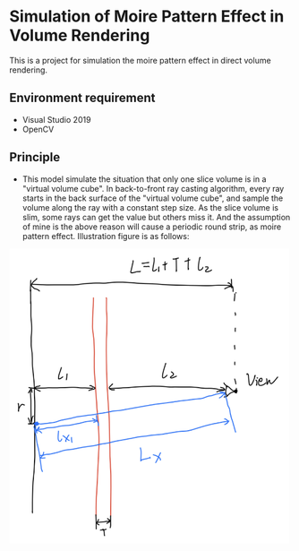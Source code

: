# Simulation of Moire Pattern Effect in Volume Rendering
This is a project for simulation the moire pattern effect in direct volume rendering.

## Environment requirement
* Visual Studio 2019
* OpenCV

## Principle
* This model simulate the situation that only one slice volume is in a "virtual volume cube". In back-to-front ray casting algorithm, every ray starts in the back surface of the "virtual volume cube", and sample the volume along the ray with a constant step size. As the slice volume is slim, some rays can get the value but others miss it. And the assumption of mine is the above reason will cause a periodic round strip, as moire pattern effect. Illustration figure is as follows:

<dev align = center><img src="Illustration_Figure.png" alt="Illustration_Figure" width = "500px" /></div>
